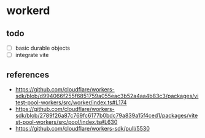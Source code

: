 # workerd

## todo

- [ ] basic durable objects
- [ ] integrate vite

## references

- https://github.com/cloudflare/workers-sdk/blob/d994066f255f6851759a055eac3b52a4aa4b83c3/packages/vitest-pool-workers/src/worker/index.ts#L174
- https://github.com/cloudflare/workers-sdk/blob/2789f26a87c769fc6177b0bdc79a839a15f4ced1/packages/vitest-pool-workers/src/pool/index.ts#L630
- https://github.com/cloudflare/workers-sdk/pull/5530
